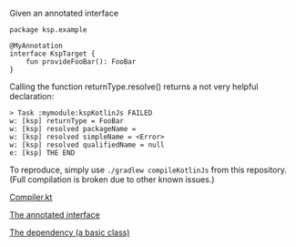 Given an annotated interface

```
package ksp.example

@MyAnnotation
interface KspTarget {
    fun provideFooBar(): FooBar
}
```

Calling the function returnType.resolve() returns a not very helpful declaration:

```
> Task :mymodule:kspKotlinJs FAILED
w: [ksp] returnType = FooBar
w: [ksp] resolved packageName = 
w: [ksp] resolved simpleName = <Error>
w: [ksp] resolved qualifiedName = null
e: [ksp] THE END
```

To reproduce, simply use `./gradlew compileKotlinJs` from this repository. (Full compilation is broken due to other known issues.)

[Compiler.kt](compiler/src/main/kotlin/ksp/example/Compiler.kt)

[The annotated interface](mymodule/src/commonMain/kotlin/ksp/example/KspTarget.kt)

[The dependency (a basic class)](submodule/src/commonMain/kotlin/ksp/example/FooBar.kt)
